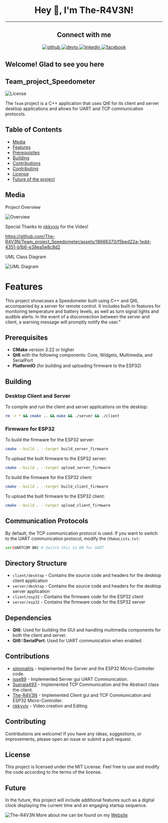 # <div align="center">Hey 👋, I'm The-R4V3N!</div>  

----

## <div align="center"> Connect with me  

<div align="center">
 <a href="https://github.com/The-R4V3N" target="_blank">
<img src=https://img.shields.io/badge/github-%2324292e.svg?&style=for-the-badge&logo=github&logoColor=white alt=github style="margin-bottom: 5px;" />
<a href="https://dev.to/ther4v3n" target="_blank">
<img src=https://img.shields.io/badge/dev.to-%2308090A.svg?&style=for-the-badge&logo=dev.to&logoColor=white alt=devto style="margin-bottom: 5px;" />
</a>
<a href="https://linkedin.com/in/oliver-joisten" target="_blank">
<img src=https://img.shields.io/badge/linkedin-%231E77B5.svg?&style=for-the-badge&logo=linkedin&logoColor=white alt=linkedin style="margin-bottom: 5px;" />
</a>
<a href="https://www.facebook.com/oliver.joisten" target="_blank">
<img src=https://img.shields.io/badge/facebook-%232E87FB.svg?&style=for-the-badge&logo=facebook&logoColor=white alt=facebook style="margin-bottom: 5px;" />
</a>

</a>  
</div>
  
## Welcome! Glad to see you here  

## Team_project_Speedometer

  ![License](https://img.shields.io/badge/license-MIT-blue.svg)

The `Team` project is a C++ application that uses Qt6 for its client and server desktop applications and allows for UART and TCP communication protocols.

## Table of Contents

- [Media](#media)
- [Features](#features)
- [Prerequisites](#prerequisites)
- [Building](#building)
- [Contributions](#contributions)
- [Contributing](#contributing)
- [License](#license)
- [Future of the project](#future)

## Media

Project Overview

![Overview](https://github.com/The-R4V3N/Team_project_Speedometer/assets/18666373/10b9a0d2-9970-4746-ad4c-bf8cc4520a9e)

Special Thanks to [nkkyviv](https://github.com/nkkyviv) for the Video!

https://github.com/The-R4V3N/Team_project_Speedometer/assets/18666373/f5bed22a-1edd-4351-b1b6-e38ea5e8c8d2

UML Class Diagram

![UML Diagram](https://github.com/The-R4V3N/Team_project_Speedometer/assets/18666373/7df1d3f3-ffb8-4d9d-8ae4-b9396a17386f)

# Features

This project showcases a Speedometer built using C++ and Qt6, accompanied by a server for remote control. It includes built-in features for monitoring temperature and battery levels, as well as turn signal lights and audible alerts. In the event of a disconnection between the server and client, a warning message will promptly notify the user."

## Prerequisites

- **CMake** version 3.22 or higher
- **Qt6** with the following components: Core, Widgets, Multimedia, and SerialPort
- **PlatformIO** (for building and uploading firmware to the ESP32)

## Building

### Desktop Client and Server

To compile and run the client and server applications on the desktop:

```bash
rm -r * && cmake .. && make && ./server && ./client
```

### Firmware for ESP32
To build the firmware for the ESP32 server:

```bash
cmake --build . --target build_server_firmware
```

To upload the built firmware to the ESP32 server:

```bash
cmake --build . --target upload_server_firmware
```
To build the firmware for the ESP32 client:

```bash
cmake --build . --target build_client_firmware
```
To upload the built firmware to the ESP32 client:

```bash
cmake --build . --target upload_client_firmware
```
## Communication Protocols

By default, the TCP communication protocol is used. If you want to switch to the UART communication protocol, modify the `CMakeLists.txt`:

```bash
set(UARTCOM ON) # Switch this to ON for UART
```
## Directory Structure

- `client/desktop` - Contains the source code and headers for the desktop client application
- `server/desktop` - Contains the source code and headers for the desktop server application
- `client/esp32` - Contains the firmware code for the ESP32 client
- `server/esp32` - Contains the firmware code for the ESP32 server

## Dependencies

- **Qt6**: Used for building the GUI and handling multimedia components for both the client and server.
- **Qt6::SerialPort**: Used for UART communication when enabled.

## Contributions

- [simonahls](https://github.com/simonahls) - Implemented the Server and the ESP32 Micro-Controller code.
- [isse89](https://github.com/isse89) - Implemented Server gui UART Communication.
- [Supraja493](https://github.com/Supraja493) - Implemented TCP Communication and the Abstract class the client.
- [The-R4V3N](https://github.com/The-R4V3N) - Implemented Client gui and TCP Communication and ESP32 Micro-Controller.
- [nkkyviv](https://github.com/nkkyviv)  - Video creation and Editing

## Contributing

Contributions are welcome! If you have any ideas, suggestions, or improvements, please open an issue or submit a pull request.

## License

This project is licensed under the MIT License. Feel free to use and modify the code according to the terms of the license.

## Future

In the future, this project will include additional features such as a digital clock displaying the current time and an engaging startup sequence.


  
![The-R4V3N](https://github.com/The-R4V3N.png?size=50) More about me can be found on my [Website](https://www.oliver-joisten.se)
